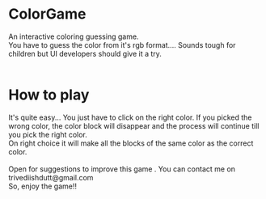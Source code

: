 # ColorGame
An interactive coloring guessing game.<br>
You have to guess the color from it's rgb format.... Sounds tough for children but UI developers should give it a try.<br>
<br>
<h1>How to play </h1>
It's quite easy... You just have to click on the right color.
If you picked the wrong color, the color block will disappear and the process will continue till you pick the right color.<br>
On right choice it will make all the blocks of the same color as the correct color.<br>
<br>
Open for suggestions to improve this game . You can contact me on trivediishdutt@gmail.com <br>
So, enjoy the game!!
